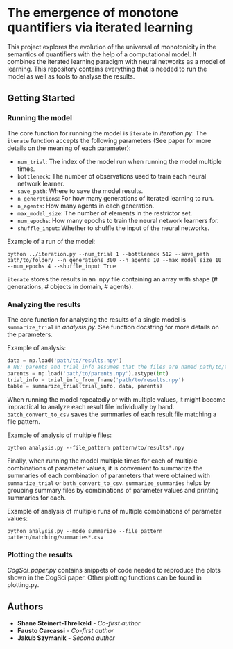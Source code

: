 # The emergence of monotone quantifiers via iterated learning

This project explores the evolution of the universal of monotonicity in the semantics of quantifiers with the help of a computational model. 
It combines the iterated learning paradigm with neural networks as a model of learning. 
This repository contains everything that is needed to run the model as well as tools to analyse the results.

## Getting Started

### Running the model 

The core function for running the model is `iterate` in *iteration.py*. 
The `iterate` function accepts the following parameters (See paper for more details on the meaning of each parameter):

- `num_trial`: The index of the model run when running the model multiple times.
- `bottleneck`: The number of observations used to train each neural network learner.
- `save_path`: Where to save the model results.
- `n_generations`: For how many generations of iterated learning to run.
- `n_agents`: How many agents in each generation.
- `max_model_size`: The number of elements in the restrictor set.
- `num_epochs`: How many epochs to train the neural network learners for.
- `shuffle_input`: Whether to shuffle the input of the neural networks.

Example of a run of the model:

```
python ../iteration.py --num_trial 1 --bottleneck 512 --save_path path/to/folder/ --n_generations 300 --n_agents 10 --max_model_size 10 --num_epochs 4 --shuffle_input True
```

`iterate` stores the results in an .npy file containing an array with shape (# generations, # objects in domain, # agents).

### Analyzing the results

The core function for analyzing the results of a single model is `summarize_trial` in *analysis.py*. 
See function docstring for more details on the parameters.

Example of analysis:
```python
data = np.load('path/to/results.npy')
# NB: parents and trial_info assumes that the files are named path/to/trial_info_dir/quantifiers.ext and path/to/trial_info_dir/parents.ext
parents = np.load('path/to/parents.npy').astype(int)
trial_info = trial_info_from_fname('path/to/results.npy')
table = summarize_trial(trial_info, data, parents)
```

When running the model repeatedly or with multiple values, it might become impractical to analyze each result file individually by hand.
`batch_convert_to_csv` saves the summaries of each result file matching a file pattern.

Example of analysis of multiple files:
```
python analysis.py --file_pattern pattern/to/results*.npy
```

Finally, when running the model multiple times for each of multiple combinations of parameter values, 
it is convenient to summarize the summaries of each combination of parameters that were obtained with `summarize_trial` or `bath_convert_to_csv`.
`summarize_summaries` helps by grouping summary files by combinations of parameter values and printing summaries for each.

Example of analysis of multiple runs of multiple combinations of parameter values:
```
python analysis.py --mode summarize --file_pattern pattern/matching/summaries*.csv
```

### Plotting the results

*CogSci_paper.py* contains snippets of code needed to reproduce the plots shown in the CogSci paper.
Other plotting functions can be found in plotting.py.

## Authors

* **Shane Steinert-Threlkeld** - *Co-first author*
* **Fausto Carcassi** - *Co-first author*
* **Jakub Szymanik** - *Second author*
